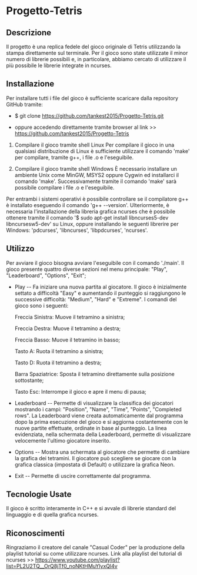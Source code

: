 # Progetto-Tetris

## Descrizione
Il progetto è una replica fedele del gioco originale di Tetris utilizzando la stampa direttamente sul terminale.
Per il gioco sono state utilizzate il minor numero di librerie possibili e, in particolare, abbiamo cercato di utilizzare il più possibile le librerie integrate in ncurses.

## Installazione
Per installare tutti i file del gioco è sufficiente scaricare dalla repository GitHub tramite:

- $ git clone https://github.com/tankest2015/Progetto-Tetris.git

- oppure accedendo direttamente tramite browser al link >> https://github.com/tankest2015/Progetto-Tetris

1. Compilare il gioco tramite shell Linux
Per compilare il gioco in una qualsiasi distribuzione di Linux è sufficiente utilizzare il comando 'make' per compilare, tramite g++, i file .o e l'eseguibile.

2. Compilare il gioco tramite shell Windows
È necessario installare un ambiente Unix come MinGW, MSYS2 oppure Cygwin ed installarci il comando 'make'.
Successivamente tramite il comando 'make' sarà possibile compilare i file .o e l'eseguibile.

Per entrambi i sistemi operativi è possibile controllare se il compilatore g++ è installato eseguendo il comando 'g++ --version'.
Ulteriormente, è necessaria l'installazione della libreria grafica ncurses che è possibile ottenere tramite il comando '$ sudo apt-get install libncurses5-dev libncursesw5-dev' su Linux, oppure installando le seguenti librerire per Windows: 'pdcurses', 'libncurses', 'libpdcurses', 'ncurses'.

## Utilizzo
Per avviare il gioco bisogna avviare l'eseguibile con il comando './main'.
Il gioco presente quattro diverse sezioni nel menu principale: "Play", "Leaderboard", "Options", "Exit";

- Play --
Fa iniziare una nuova partita al giocatore.
Il gioco è inizialmente settato a difficoltà "Easy" e aumentando il punteggio si raggiungono le successive difficoltà: "Medium", "Hard" e "Extreme".
I comandi del gioco sono i seguenti:

    Freccia Sinistra: Muove il tetramino a sinistra;

    Freccia Destra: Muove il tetramino a destra;

    Freccia Basso: Muove il tetramino in basso;

    Tasto A: Ruota il tetramino a sinistra;

    Tasto D: Ruota il tetramino a destra;

    Barra Spaziatrice: Sposta il tetramino direttamente sulla posizione sottostante;

    Tasto Esc: Interrompe il gioco e apre il menu di pausa;


- Leaderboard --
Permette di visualizzare la classifica dei giocatori mostrando i campi: "Position", "Name", "Time", "Points", "Completed rows".
La Leaderboard viene creata automaticamente dal programma dopo la prima esecuzione del gioco e si aggiorna costantemente con le nuove partite effettuate, ordinate in base al punteggio.
La linea evidenziata, nella schermata della Leaderboard, permette di visualizzare velocemente l'ultimo giocatore inserito.


- Options --
Mostra una schermata al giocatore che permette di cambiare la grafica dei tetramini.
Il giocatore può scegliere se giocare con la grafica classica (impostata di Default) o utilizzare la grafica Neon.


- Exit --
Permette di uscire correttamente dal programma.

## Tecnologie Usate
Il gioco è scritto interamente in C++ e si avvale di librerie standard del linguaggio e di quella grafica ncurses.

## Riconoscimenti
Ringraziamo il creatore del canale "Casual Coder" per la produzione della playlist tutorial su come utilizzare ncurses.
Link alla playlist del tutorial di ncurses >> https://www.youtube.com/playlist?list=PL2U2TQ__OrQ8jTf0_noNKtHMuYlyxQl4v
